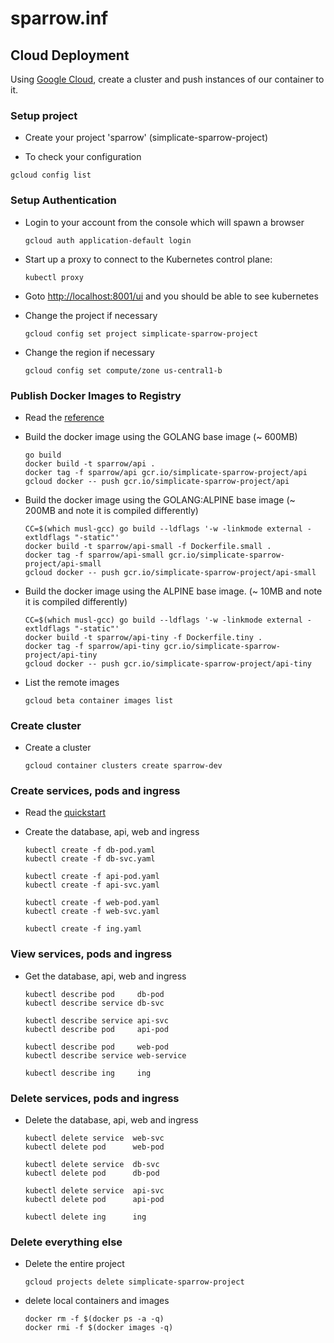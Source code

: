 # sparrow.inf

## Cloud Deployment
Using [Google Cloud](https://console.cloud.google.com), create a cluster and push instances of our container to it.

### Setup project
 - Create your project 'sparrow' (simplicate-sparrow-project)

 - To check your configuration
 ```
 gcloud config list
 ```

### Setup Authentication
 - Login to your account from the console which will spawn a browser
   ```
   gcloud auth application-default login
   ```
 - Start up a proxy to connect to the Kubernetes control plane:
    ```
    kubectl proxy
    ```
 - Goto [http://localhost:8001/ui](http://localhost:8001/ui) and you should be able to see kubernetes

 - Change the project if necessary
    ```
    gcloud config set project simplicate-sparrow-project
    ```
 - Change the region if necessary
    ```
    gcloud config set compute/zone us-central1-b
    ```

### Publish Docker Images to Registry
 - Read the [reference](https://cloud.google.com/container-registry/docs/pushing)

 - Build the docker image using the GOLANG base image (~ 600MB)
    ```
    go build
    docker build -t sparrow/api .
    docker tag -f sparrow/api gcr.io/simplicate-sparrow-project/api
    gcloud docker -- push gcr.io/simplicate-sparrow-project/api
    ```

- Build the docker image using the GOLANG:ALPINE base image (~ 200MB and note it is compiled differently) 
    ```
    CC=$(which musl-gcc) go build --ldflags '-w -linkmode external -extldflags "-static"'
    docker build -t sparrow/api-small -f Dockerfile.small .
    docker tag -f sparrow/api-small gcr.io/simplicate-sparrow-project/api-small
    gcloud docker -- push gcr.io/simplicate-sparrow-project/api-small
    ```

 - Build the docker image using the ALPINE base image. (~ 10MB and note it is compiled differently)
    ```
    CC=$(which musl-gcc) go build --ldflags '-w -linkmode external -extldflags "-static"'
    docker build -t sparrow/api-tiny -f Dockerfile.tiny .
    docker tag -f sparrow/api-tiny gcr.io/simplicate-sparrow-project/api-tiny
    gcloud docker -- push gcr.io/simplicate-sparrow-project/api-tiny
    ```

- List the remote images
    ```
    gcloud beta container images list
    ```

### Create cluster

 - Create a cluster
    ```
    gcloud container clusters create sparrow-dev
    ```

### Create services, pods and ingress 
 - Read the [quickstart](https://cloud.google.com/container-engine/docs/quickstart)

 - Create the database, api, web and ingress 
    ```
    kubectl create -f db-pod.yaml
    kubectl create -f db-svc.yaml
    
    kubectl create -f api-pod.yaml
    kubectl create -f api-svc.yaml
    
    kubectl create -f web-pod.yaml
    kubectl create -f web-svc.yaml
  
    kubectl create -f ing.yaml
    ```

### View services, pods and ingress 
 - Get the database, api, web and ingress 
    ```
    kubectl describe pod     db-pod
    kubectl describe service db-svc
    
    kubectl describe service api-svc
    kubectl describe pod     api-pod

    kubectl describe pod     web-pod
    kubectl describe service web-service
    
    kubectl describe ing     ing
    ```

### Delete services, pods and ingress 
 - Delete the database, api, web and ingress 
    ```
    kubectl delete service  web-svc
    kubectl delete pod      web-pod

    kubectl delete service  db-svc
    kubectl delete pod      db-pod

    kubectl delete service  api-svc
    kubectl delete pod      api-pod

    kubectl delete ing      ing
    ```

### Delete everything else
- Delete the entire project
    ```
    gcloud projects delete simplicate-sparrow-project
    ```
- delete local containers and images
    ```
    docker rm -f $(docker ps -a -q)
    docker rmi -f $(docker images -q)
    ```
